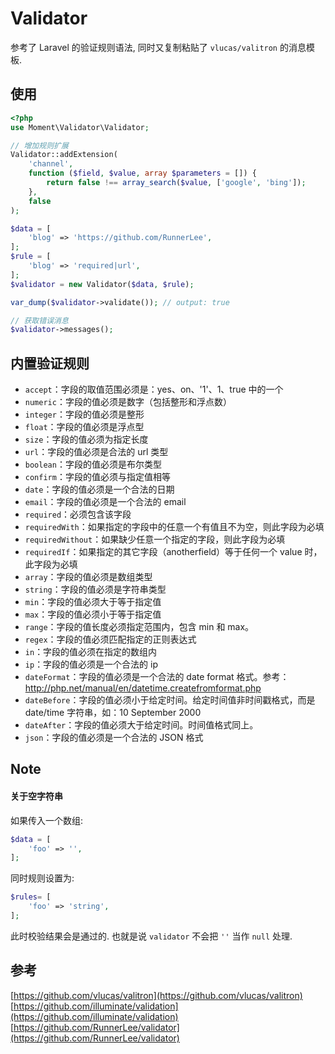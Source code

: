 # Validator

参考了 Laravel 的验证规则语法, 同时又复制粘贴了 `vlucas/valitron` 的消息模板. 

## 使用

```php
<?php
use Moment\Validator\Validator;

// 增加规则扩展
Validator::addExtension(
    'channel',
    function ($field, $value, array $parameters = []) {
        return false !== array_search($value, ['google', 'bing']);
    },
    false
);

$data = [
    'blog' => 'https://github.com/RunnerLee',
];
$rule = [
    'blog' => 'required|url',
];
$validator = new Validator($data, $rule);

var_dump($validator->validate()); // output: true

// 获取错误消息
$validator->messages();
```

## 内置验证规则
* `accept`：字段的取值范围必须是：yes、on、'1'、1、true 中的一个
* `numeric`：字段的值必须是数字（包括整形和浮点数）
* `integer`：字段的值必须是整形
* `float`：字段的值必须是浮点型
* `size`：字段的值必须为指定长度
* `url`：字段的值必须是合法的 url 类型
* `boolean`：字段的值必须是布尔类型
* `confirm`：字段的值必须与指定值相等
* `date`：字段的值必须是一个合法的日期
* `email`：字段的值必须是一个合法的 email
* `required`：必须包含该字段
* `requiredWith`：如果指定的字段中的任意一个有值且不为空，则此字段为必填
* `requiredWithout`：如果缺少任意一个指定的字段，则此字段为必填
* `requiredIf`：如果指定的其它字段（anotherfield）等于任何一个 value 时，此字段为必填
* `array`：字段的值必须是数组类型
* `string`：字段的值必须是字符串类型
* `min`：字段的值必须大于等于指定值
* `max`：字段的值必须小于等于指定值
* `range`：字段的值长度必须指定范围内，包含 min 和 max。
* `regex`：字段的值必须匹配指定的正则表达式
* `in`：字段的值必须在指定的数组内
* `ip`：字段的值必须是一个合法的 ip
* `dateFormat`：字段的值必须是一个合法的 date format 格式。参考：http://php.net/manual/en/datetime.createfromformat.php
* `dateBefore`：字段的值必须小于给定时间。给定时间值非时间戳格式，而是 date/time 字符串，如：10 September 2000
* `dateAfter`：字段的值必须大于给定时间。时间值格式同上。
* `json`：字段的值必须是一个合法的 JSON 格式

## Note

#### 关于空字符串
如果传入一个数组:

```php
$data = [
    'foo' => '',
];
```

同时规则设置为:
```php
$rules= [
    'foo' => 'string',
];
```

此时校验结果会是通过的. 也就是说 `validator` 不会把 `''` 当作 `null` 处理.


## 参考
[https://github.com/vlucas/valitron](https://github.com/vlucas/valitron)
[https://github.com/illuminate/validation](https://github.com/illuminate/validation)
[https://github.com/RunnerLee/validator](https://github.com/RunnerLee/validator)

